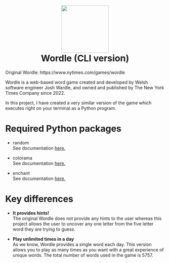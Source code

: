 <h1 align="center"> <img width="150" height="150" src="https://user-images.githubusercontent.com/66639966/178153463-7ab79c8a-24d9-408f-9649-e1aebcf3ae24.png" /> <br> Wordle (CLI version) </h1>
Original Wordle: https://www.nytimes.com/games/wordle
<p> Wordle is a web-based word game created and developed by Welsh software engineer Josh Wardle, and owned and published by The New York Times Company since 2022.</p>
In this project, I have created a very similar version of the game which executes right on your terminal as a Python program. 

# Required Python packages
- random <br>
  See documentation <a href="https://docs.python.org/3/library/random.html">here.</a>
  
- colorama <br>
  See documentation <a href="https://pypi.org/project/colorama/">here.</a>
- enchant <br>
  See documentation <a href="https://pypi.org/project/pyenchant/">here.</a>

# Key differences
- <b> It provides hints! </b>
   <br> The original Wordle does not provide any hints to the user whereas this project allows the user to uncover any one letter from the five letter word they are trying to guess.
   
- <b> Play unlimited times in a day </b>
  <br> As we know, Wordle provides a single word each day. This version allows you to play as many times as you want with a great experience of unique words. The total number of words used in the game is 5757.
